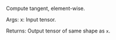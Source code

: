 Compute tangent, element-wise.

Args:
    x: Input tensor.

Returns:
    Output tensor of same shape as `x`.

